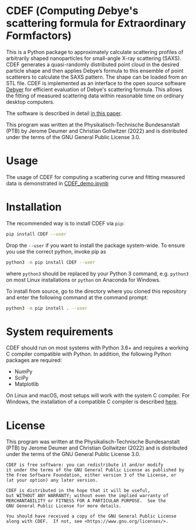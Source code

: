 CDEF (*C*omputing *D*ebye's scattering formula for *E*xtraordinary *F*ormfactors)
====

This is a Python package to approximately calculate scattering profiles of arbitrarily shaped nanoparticles for small-angle X-ray scattering (SAXS). CDEF generates a quasi-randomly distributed point cloud in the desired particle shape and then applies Debye’s formula to this ensemble of point scatterers to calculate the SAXS pattern. The shape can be loaded from an STL file. CDEF is implemented as an interface to the open source software [Debyer](https://github.com/wojdyr/debyer) for efficient evaluation of Debye's scattering formula. This allows the fitting of measured scattering data within reasonable time on ordinary desktop computers.

The software is described in detail [in this paper](https://arxiv.org/abs/2109.06570).

This program was written at the Physikalisch-Technische Bundesanstalt (PTB) by Jerome Deumer and Christian Gollwitzer (2022) and is distributed under the terms of the GNU General Public License 3.0. 

Usage
======

The usage of CDEF for computing a scattering curve and fitting measured data is demonstrated in [CDEF\_demo.ipynb](CDEF_demo.ipynb)


Installation
============

The recommended way is to install CDEF  via `pip`:

```bash
pip install CDEF --user
```

Drop the `--user` if you want to install the package system-wide. To ensure you use the correct python, invoke pip as
```bash
python3 -m pip install CDEF --user
```

where `python3` should be replaced by your Python 3 command, e.g. `python3` on most Linux installations or `python` on Anaconda for Windows. 

To install from source, go to the directory where you cloned this repository and enter the following command at the command prompt:

```bash
python3 -m pip install . --user
```

System requirements
===================

CDEF should run on most systems with Python 3.6+ and requires a working C compiler compatible with Python. 
In addition, the following Python packages are required:

* NumPy
* SciPy
* Matplotlib

On Linux and macOS, most setups will work with the system C compiler. For Windows, the installation of a compatible C compiler is described [here](https://wiki.python.org/moin/WindowsCompilers).

License
=======
This program was written at the Physikalisch-Technische Bundesanstalt (PTB) by Jerome Deumer and Christian Gollwitzer (2022) and is distributed under the terms of the GNU General Public License 3.0. 

    CDEF is free software: you can redistribute it and/or modify
    it under the terms of the GNU General Public License as published by
    the Free Software Foundation, either version 3 of the License, or
    (at your option) any later version.

    CDEF is distributed in the hope that it will be useful,
    but WITHOUT ANY WARRANTY; without even the implied warranty of
    MERCHANTABILITY or FITNESS FOR A PARTICULAR PURPOSE.  See the
    GNU General Public License for more details.

    You should have received a copy of the GNU General Public License
    along with CDEF.  If not, see <https://www.gnu.org/licenses/>.



